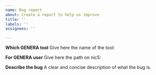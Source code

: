 ```yaml
---
name: Bug report
about: Create a report to help us improve
title: ''
labels: ''
assignees: ''

---
```


**Which GENERA tool**
Give here the name of the tool:

**For GENERA user**
Give here the path on nic5:

**Describe the bug**
A clear and concise description of what the bug is.

